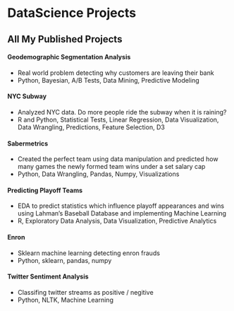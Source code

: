 # DataScience Projects

## All My Published Projects

#### Geodemographic Segmentation Analysis
- Real world problem detecting why customers are leaving their bank
- Python, Bayesian, A/B Tests, Data Mining, Predictive Modeling

#### NYC Subway
- Analyzed NYC data. Do more people ride the subway when it is raining? 
- R and Python, Statistical Tests, Linear Regression, Data Visualization, Data Wrangling, Predictions, Feature Selection, D3

#### Sabermetrics
- Created the perfect team using data manipulation and predicted how many games the newly formed team wins under a set salary cap
- Python, Data Wrangling, Pandas, Numpy, Visualizations

#### Predicting Playoff Teams
- EDA to predict statistics which influence playoff appearances and wins using Lahman’s Baseball Database and implementing Machine Learning 
- R, Exploratory Data Analysis, Data Visualization, Predictive Analytics

#### Enron
- Sklearn machine learning detecting enron frauds
- Python, sklearn, pandas, numpy

#### Twitter Sentiment Analysis
- Classifing twitter streams as positive / negitive
- Python, NLTK, Machine Learning 

